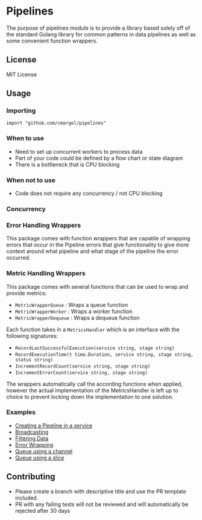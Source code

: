 # Pipelines

The purpose of pipelines module is to provide a library based solely off of the standard Golang library for common
patterns in data pipelines as well as some convenient function wrappers. 

## License
MIT License

## Usage
### Importing
`import "github.com/cmargol/pipelines"`

### When to use
* Need to set up concurrent workers to process data
* Part of your code could be defined by a flow chart or state diagram
* There is a bottleneck that is CPU blocking 

### When not to use
* Code does not require any concurrency / not CPU blocking

### Concurrency

### Error Handling Wrappers
This package comes with function wrappers that are capable of wrapping errors that occur in the Pipeline errors
that give functionality to give more context around what pipeline and what stage of the pipeline the error occurred.


### Metric Handling Wrappers
This package comes with several functions that can be used to wrap and provide metrics:
* `MetricWrapperQueue` : Wraps a queue function
* `MetricWrapperWorker` : Wraps a worker function 
* `MetricWrapperDequeue` : Wraps a dequeue function 

Each function takes in a `MetricsHandler` which is an interface with the following signatures:
* `RecordLastSuccessfulExecution(service string, stage string)`
* `RecordExecutionTime(t time.Duration, service string, stage string, status string)`
* `IncrementRecordCount(service string, stage string)`
* `IncrementErrorCount(service string, stage string)`

The wrappers automatically call the according functions when applied, however the actual implementation of 
the MetricsHandler is left up to choice to prevent locking down the implementation to one solution.

### Examples
* [Creating a Pipeline in a service](examples/pipeline-service.go)
* [Broadcasting](examples/broadcast.go)
* [Filtering Data](examples/filter-pipeline.go)
* [Error Wrapping](examples/filter-pipeline-with-helpers.go)
* [Queue using a channel](examples/queue-from-channel.go)
* [Queue using a slice](examples/queue-from-slice.go)

## Contributing
* Please create a branch with descriptive title and use the PR template included
* PR with any failing tests will not be reviewed and will automatically be rejected after 30 days